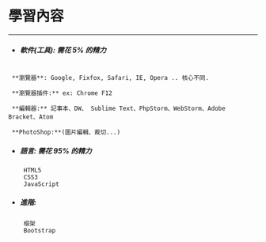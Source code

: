 # 學習內容

---
 
* ##### 軟件\(工具\): 需花 5% 的精力
 ```

  **瀏覽器**: Google, Fixfox, Safari, IE, Opera .. 核心不同.
  
  **瀏覽器插件:** ex: Chrome F12

  **編輯器:** 記事本、DW、 Sublime Text、PhpStorm、WebStorm、Adobe Bracket、Atom

  **PhotoShop:**(圖片編輯、裁切...)

 ```

* ##### 語言: 需花 95% 的精力

  ```
   HTML5
   CSS3
   JavaScript
  ```

* ##### 進階:

  ```
   框架
   Bootstrap
  ```


